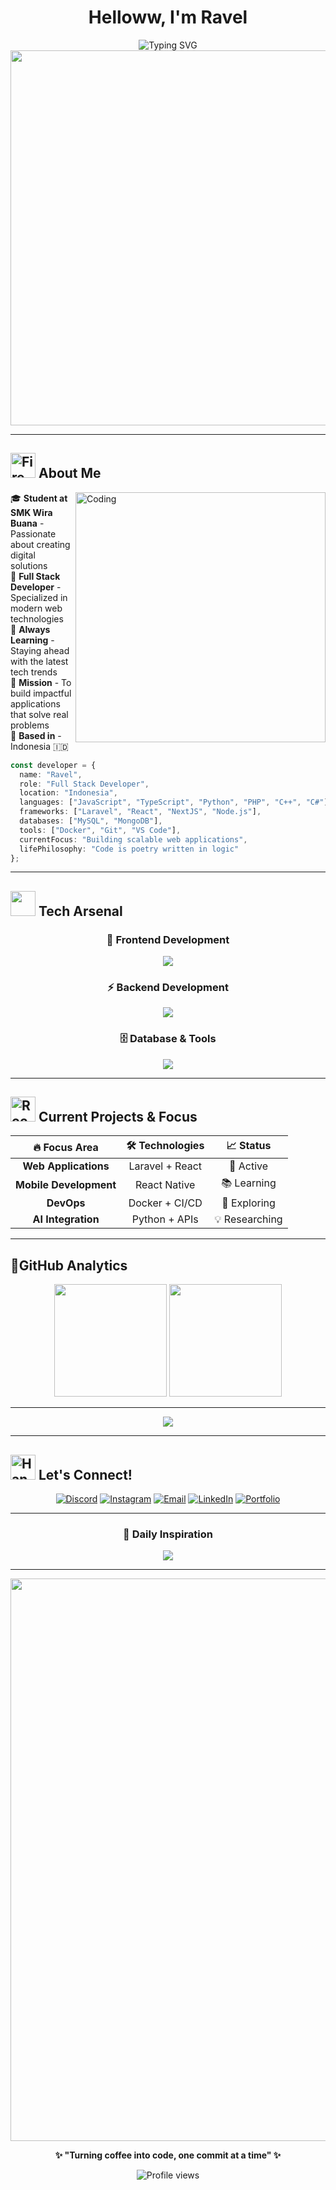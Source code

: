 # <div align="center">Helloww, I'm **Ravel**</div>

<div align="center">
  <img src="https://readme-typing-svg.herokuapp.com/?font=Fira+Code&size=32&duration=2800&pause=2000&color=A9FEF7&center=true&vCenter=true&width=940&lines=Full+Stack+Developer+%F0%9F%9A%80;Laravel+%7C+NextJS+%7C+React;Always+Learning+New+Technologies;Building+Scalable+Web+Applications" alt="Typing SVG" />
</div>

<div align="center">
  <img src="https://user-images.githubusercontent.com/74038190/225813708-98b745f2-7d22-48cf-9150-083f1b00d6c9.gif" width="600">
</div>

---

## <img src="https://user-images.githubusercontent.com/74038190/216122041-518ac897-8d92-4c6b-9b3f-ca01dcaf38ee.png" alt="Fire" width="40" /> **About Me**

<img align="right" alt="Coding" width="400" src="https://user-images.githubusercontent.com/74038190/229223263-cf2e4b07-2615-4f87-9c38-e37600f8381a.gif">

🎓 **Student at SMK Wira Buana** - Passionate about creating digital solutions  
💼 **Full Stack Developer** - Specialized in modern web technologies  
🌱 **Always Learning** - Staying ahead with the latest tech trends  
🎯 **Mission** - To build impactful applications that solve real problems  
📍 **Based in** - Indonesia 🇮🇩  

```typescript
const developer = {
  name: "Ravel",
  role: "Full Stack Developer",
  location: "Indonesia",
  languages: ["JavaScript", "TypeScript", "Python", "PHP", "C++", "C#"],
  frameworks: ["Laravel", "React", "NextJS", "Node.js"],
  databases: ["MySQL", "MongoDB"],
  tools: ["Docker", "Git", "VS Code"],
  currentFocus: "Building scalable web applications",
  lifePhilosophy: "Code is poetry written in logic"
};
```

---

## <img src="https://user-images.githubusercontent.com/74038190/212284087-bbe7e430-757e-4901-90bf-4cd2ce3e1852.gif" width="40"> **Tech Arsenal**

<div align="center">

### 🚀 **Frontend Development**
<p>
  <img src="https://skillicons.dev/icons?i=react,nextjs,js,ts,html,css,tailwind,bootstrap" />
</p>

### ⚡ **Backend Development** 
<p>
  <img src="https://skillicons.dev/icons?i=laravel,php,nodejs,python,cpp,cs" />
</p>

### 🗄️ **Database & Tools**
<p>
  <img src="https://skillicons.dev/icons?i=mysql,mongodb,docker,git,github,vscode,arduino,blender" />
</p>

</div>

---

## <img src="https://user-images.githubusercontent.com/74038190/216122065-2f028bae-25d6-4a3c-bc9f-175394ed5011.png" alt="Rocket" width="40" /> **Current Projects & Focus**

<div align="center">

| 🔥 **Focus Area** | 🛠️ **Technologies** | 📈 **Status** |
|:---:|:---:|:---:|
| **Web Applications** | Laravel + React | 🚀 Active |
| **Mobile Development** | React Native | 📚 Learning |
| **DevOps** | Docker + CI/CD | 🔧 Exploring |
| **AI Integration** | Python + APIs | 💡 Researching |

</div>

---

## **📂GitHub Analytics**

<div align="center">
  <img height="180em" src="https://github-readme-stats-eight-theta.vercel.app/api?username=ProjectRavel&show_icons=true&theme=tokyonight&include_all_commits=true&count_private=true"/>
  <img height="180em" src="https://github-readme-stats-eight-theta.vercel.app/api/top-langs/?username=ProjectRavel&theme=tokyonight&layout=compact"/>
</div>

---

<div align="center">
  <img src="https://github-profile-trophy.vercel.app/?username=ProjectRavel&theme=tokyonight&no-frame=true&no-bg=false&margin-w=4&column=7" />
</div>

---

## <img src="https://user-images.githubusercontent.com/74038190/216112957-034e1f8b-5468-4857-8512-9cd2bac35bb6.png" alt="Handshake" width="40" /> **Let's Connect!**

<div align="center">

[![Discord](https://img.shields.io/badge/Discord-7289DA?style=for-the-badge&logo=discord&logoColor=white)](https://discord.gg/gQhb9Z9p)
[![Instagram](https://img.shields.io/badge/Instagram-E4405F?style=for-the-badge&logo=instagram&logoColor=white)](https://instagram.com/artificialvels)
[![Email](https://img.shields.io/badge/Email-D14836?style=for-the-badge&logo=gmail&logoColor=white)](mailto:rafaelsumanti01@gmail.com)
[![LinkedIn](https://img.shields.io/badge/LinkedIn-0077B5?style=for-the-badge&logo=linkedin&logoColor=white)](#)
[![Portfolio](https://img.shields.io/badge/Portfolio-FF5722?style=for-the-badge&logo=todoist&logoColor=white)](#)

</div>

---

<div align="center">
  
### 💭 **Daily Inspiration**

<img src="https://quotes-github-readme.vercel.app/api?type=horizontal&theme=tokyonight" />

---

<img src="https://user-images.githubusercontent.com/74038190/212284100-561aa473-3905-4a80-b561-0d28506553ee.gif" width="900">

**✨ "Turning coffee into code, one commit at a time" ✨**

<img src="https://komarev.com/ghpvc/?username=ProjectRavel&label=Profile%20views&color=0e75b6&style=flat" alt="Profile views" />

</div>
